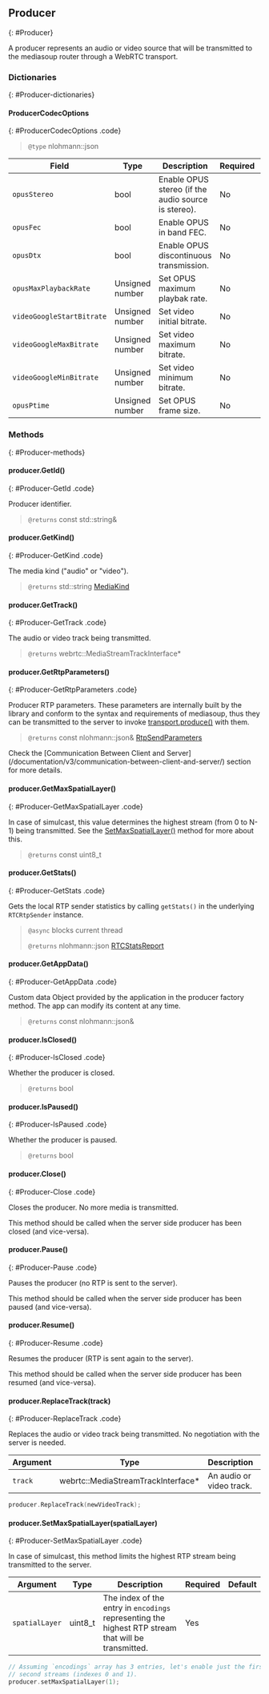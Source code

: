 ## Producer
{: #Producer}

<section markdown="1">

A producer represents an audio or video source that will be transmitted to the mediasoup router through a WebRTC transport.

</section>


### Dictionaries
{: #Producer-dictionaries}

<section markdown="1">

#### ProducerCodecOptions
{: #ProducerCodecOptions .code}

> `@type` nlohmann::json

<div markdown="1" class="table-wrapper L3">

Field           | Type    | Description   | Required | Default
--------------- | ------- | ------------- | -------- | ---------
`opusStereo`    | bool | Enable OPUS stereo (if the audio source is stereo). | No | libwebrtc default.
`opusFec`       | bool | Enable OPUS in band FEC. | No | libwebrtc default.
`opusDtx`       | bool | Enable OPUS discontinuous transmission. | No | libwebrtc default.
`opusMaxPlaybackRate` | Unsigned number | Set OPUS maximum playbak rate. | No | libwebrtc default.
`videoGoogleStartBitrate` | Unsigned number | Set video initial bitrate. | No |
`videoGoogleMaxBitrate` | Unsigned number | Set video maximum bitrate. | No |
`videoGoogleMinBitrate` | Unsigned number | Set video minimum bitrate. | No |
`opusPtime`     | Unsigned number | Set OPUS frame size. | No | libwebrtc default.

</div>

</section>


### Methods
{: #Producer-methods}

<section markdown="1">

#### producer.GetId()
{: #Producer-GetId .code}

Producer identifier.

> `@returns` const std::string&

#### producer.GetKind()
{: #Producer-GetKind .code}

The media kind ("audio" or "video").

> `@returns` std::string [MediaKind](/documentation/v3/mediasoup/rtp-parameters-and-capabilities/#MediaKind)

#### producer.GetTrack()
{: #Producer-GetTrack .code}

The audio or video track being transmitted.

> `@returns` webrtc::MediaStreamTrackInterface\*

#### producer.GetRtpParameters()
{: #Producer-GetRtpParameters .code}

Producer RTP parameters. These parameters are internally built by the library and conform to the syntax and requirements of mediasoup, thus they can be transmitted to the server to invoke [transport.produce()](/documentation/v3/mediasoup/api/#transport-produce) with them.

> `@returns` const nlohmann::json& [RtpSendParameters](/documentation/v3/mediasoup/rtp-parameters-and-capabilities/#RtpSendParameters)

<div markdown="1" class="note">
Check the [Communication Between Client and Server](/documentation/v3/communication-between-client-and-server/) section for more details.
</div>

#### producer.GetMaxSpatialLayer()
{: #Producer-GetMaxSpatialLayer .code}

In case of simulcast, this value determines the highest stream (from 0 to N-1) being transmitted. See the [SetMaxSpatialLayer()](#Producer-SetMaxSpatialLayer) method for more about this.

> `@returns` const uint8_t

#### producer.GetStats()
{: #Producer-GetStats .code}

Gets the local RTP sender statistics by calling `getStats()` in the underlying `RTCRtpSender` instance.

> `@async` blocks current thread
>
> `@returns` nlohmann::json [RTCStatsReport](https://w3c.github.io/webrtc-pc/#dom-rtcstatsreport)

#### producer.GetAppData()
{: #Producer-GetAppData .code}

Custom data Object provided by the application in the producer factory method. The app can modify its content at any time.

> `@returns` const nlohmann::json&

#### producer.IsClosed()
{: #Producer-IsClosed .code}

Whether the producer is closed.

> `@returns` bool

#### producer.IsPaused()
{: #Producer-IsPaused .code}

Whether the producer is paused.

> `@returns` bool

#### producer.Close()
{: #Producer-Close .code}

Closes the producer. No more media is transmitted.

<div markdown="1" class="note">
This method should be called when the server side producer has been closed (and vice-versa).
</div>

#### producer.Pause()
{: #Producer-Pause .code}

Pauses the producer (no RTP is sent to the server).

<div markdown="1" class="note">
This method should be called when the server side producer has been paused (and vice-versa).
</div>

#### producer.Resume()
{: #Producer-Resume .code}

Resumes the producer (RTP is sent again to the server).

<div markdown="1" class="note">
This method should be called when the server side producer has been resumed (and vice-versa).
</div>

#### producer.ReplaceTrack(track)
{: #Producer-ReplaceTrack .code}

Replaces the audio or video track being transmitted. No negotiation with the server is needed.

<div markdown="1" class="table-wrapper L3">

Argument        | Type    | Description | Required | Default 
--------------- | ------- | ----------- | -------- | ----------
`track`         | webrtc::MediaStreamTrackInterface\* | An audio or video track. | Yes |

</div>

```c++
producer.ReplaceTrack(newVideoTrack);
```

#### producer.SetMaxSpatialLayer(spatialLayer)
{: #Producer-SetMaxSpatialLayer .code}

In case of simulcast, this method limits the highest RTP stream being transmitted to the server.

<div markdown="1" class="table-wrapper L3">

Argument        | Type    | Description | Required | Default 
--------------- | ------- | ----------- | -------- | ----------
`spatialLayer`  | uint8_t  | The index of the entry in `encodings` representing the highest RTP stream that will be transmitted. | Yes |

</div>

```c++
// Assuming `encodings` array has 3 entries, let's enable just the first and
// second streams (indexes 0 and 1).
producer.setMaxSpatialLayer(1);
```

</section>
